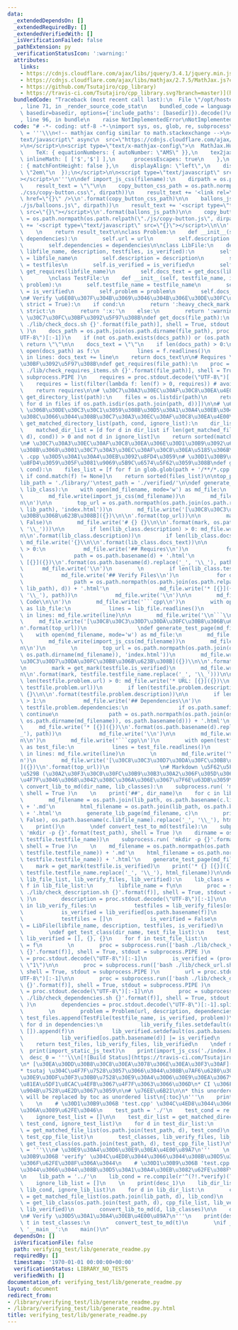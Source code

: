 ```yaml
---
data:
  _extendedDependsOn: []
  _extendedRequiredBy: []
  _extendedVerifiedWith: []
  _isVerificationFailed: false
  _pathExtension: py
  _verificationStatusIcon: ':warning:'
  attributes:
    links:
    - https://cdnjs.cloudflare.com/ajax/libs/jquery/3.4.1/jquery.min.js
    - https://cdnjs.cloudflare.com/ajax/libs/mathjax/2.7.5/MathJax.js?config=TeX-MML-AM_CHTML
    - https://github.com/Tsutajiro/cpp_library)
    - https://travis-ci.com/Tsutajiro/cpp_library.svg?branch=master)](https://travis-ci.com/Tsutajiro/cpp_library)
  bundledCode: "Traceback (most recent call last):\n  File \"/opt/hostedtoolcache/Python/3.9.7/x64/lib/python3.9/site-packages/onlinejudge_verify/documentation/build.py\"\
    , line 71, in _render_source_code_stat\n    bundled_code = language.bundle(stat.path,\
    \ basedir=basedir, options={'include_paths': [basedir]}).decode()\n  File \"/opt/hostedtoolcache/Python/3.9.7/x64/lib/python3.9/site-packages/onlinejudge_verify/languages/python.py\"\
    , line 96, in bundle\n    raise NotImplementedError\nNotImplementedError\n"
  code: "# -*- coding: utf-8 -*-\nimport sys, os, glob, re, subprocess\n\nimport_static_js_text\
    \ = '''\\\n<!-- mathjax config similar to math.stackexchange -->\n<script type=\"\
    text/javascript\" async\n  src=\"https://cdnjs.cloudflare.com/ajax/libs/mathjax/2.7.5/MathJax.js?config=TeX-MML-AM_CHTML\"\
    >\n</script>\n<script type=\"text/x-mathjax-config\">\n  MathJax.Hub.Config({\n\
    \    TeX: { equationNumbers: { autoNumber: \"AMS\" }},\n    tex2jax: {\n     \
    \ inlineMath: [ ['$','$'] ],\n      processEscapes: true\n    },\n    \"HTML-CSS\"\
    : { matchFontHeight: false },\n    displayAlign: \"left\",\n    displayIndent:\
    \ \"2em\"\n  });\n</script>\n\n<script type=\"text/javascript\" src=\"https://cdnjs.cloudflare.com/ajax/libs/jquery/3.4.1/jquery.min.js\"\
    ></script>\n'''\n\ndef import_js_css(filename):\n    dirpath = os.path.dirname(filename)\n\
    \    result_text = \"\"\n\n    copy_button_css_path = os.path.normpath(os.path.relpath(\"\
    ./css/copy-button.css\", dirpath))\n    result_text += '<link rel=\"stylesheet\"\
    \ href=\"{}\" />\\n'.format(copy_button_css_path)\n\n    ballons_js_path = os.path.normpath(os.path.relpath(\"\
    ./js/balloons.js\", dirpath))\n    result_text += '<script type=\"text/javascript\"\
    \ src=\"{}\"></script>\\n'.format(ballons_js_path)\n\n    copy_button_js_path\
    \ = os.path.normpath(os.path.relpath(\"./js/copy-button.js\", dirpath))\n    result_text\
    \ += '<script type=\"text/javascript\" src=\"{}\"></script>\\n\\n'.format(copy_button_js_path)\n\
    \    \n    return result_text\n\nclass Problem:\n    def __init__(self, url, description,\
    \ dependencies):\n        self.url = url\n        self.description = description\n\
    \        self.dependencies = dependencies\n\nclass LibFile:\n    def __init__(self,\
    \ libfile_name, description, testfiles, is_verified):\n        self.libfile_name\
    \ = libfile_name\n        self.description = description\n        self.testfiles\
    \ = testfiles\n        self.is_verified = is_verified\n        self.requires =\
    \ get_requires(libfile_name)\n        self.docs_text = get_docs(libfile_name)\n\
    \        \nclass TestFile:\n    def __init__(self, testfile_name, is_verified,\
    \ problem):\n        self.testfile_name = testfile_name\n        self.is_verified\
    \ = is_verified\n        self.problem = problem\n        self.docs_text = get_docs(testfile_name)\n\
    \n# Verify \u6E08\u307F\u304B\u3069\u3046\u304B\u306E\u30DE\u30FC\u30AF\ndef get_mark(cond,\
    \ strict = True):\n    if cond:\n        return ':heavy_check_mark:'\n    elif\
    \ strict:\n        return ':x:'\n    else:\n        return ':warning:'\n\n# Docs\
    \ \u30C7\u30FC\u30BF\u3092\u5F97\u308B\ndef get_docs(file_path):\n    proc = subprocess.run(['bash\
    \ ./lib/check_docs.sh {}'.format(file_path)], shell = True, stdout = subprocess.PIPE\
    \ )\n    docs_path = os.path.join(os.path.dirname(file_path), proc.stdout.decode(\"\
    UTF-8\")[:-1])\n    if (not os.path.exists(docs_path)) or (os.path.isdir(docs_path)):\
    \ return \"\"\n\n    docs_text = \"\"\n    if len(docs_path) > 0:\n        with\
    \ open(docs_path) as f:\n            lines = f.readlines()\n            for line\
    \ in lines: docs_text += line\n    return docs_text\n\n# Requires \u30C7\u30FC\
    \u30BF\u3092\u5F97\u308B\ndef get_requires(file_path):\n    proc = subprocess.run(['bash\
    \ ./lib/check_requires_items.sh {}'.format(file_path)], shell = True, stdout =\
    \ subprocess.PIPE )\n    requires = proc.stdout.decode(\"UTF-8\")[:-1].splitlines()\n\
    \    requires = list(filter(lambda f: len(f) > 0, requires)) # avoid empty string\n\
    \    return requires\n\n# \u30C7\u30A3\u30EC\u30AF\u30C8\u30EA\u4E00\u89A7\ndef\
    \ get_directory_list(path):\n    files = os.listdir(path)\n    return sorted([d\
    \ for d in files if os.path.isdir(os.path.join(path, d))])\n\n# \u6761\u4EF6 cond\
    \ \u306B\u30DE\u30C3\u30C1\u3059\u308B\u30D5\u30A1\u30A4\u30EB\u304C\u542B\u307E\
    \u308C\u3066\u3044\u308B\u30C7\u30A3\u30EC\u30AF\u30C8\u30EA\u4E00\u89A7\ndef\
    \ get_matched_directory_list(path, cond, ignore_list):\n    dir_list = get_directory_list(path)\n\
    \    matched_dir_list = [d for d in dir_list if len(get_matched_file_list(os.path.join(path,\
    \ d), cond)) > 0 and not d in ignore_list]\n    return sorted(matched_dir_list)\n\
    \n# \u30C7\u30A3\u30EC\u30AF\u30C8\u30EA\u306E\u30D1\u30B9\u3092\u6307\u5B9A\u3059\
    \u308B\u3068\u3001\u30C7\u30A3\u30EC\u30AF\u30C8\u30EA\u5185\u306B\u3042\u308B\
    \ .cpp \u30D5\u30A1\u30A4\u30EB\u3092\u8FD4\u3059\n# \u30D1\u30B9\u306E\u307E\u307E\
    \u8FD4\u3059\u305F\u3081\u9069\u5B9C\u6574\u5F62\u3059\u308B\ndef get_matched_file_list(path,\
    \ cond):\n    files_list = [f for f in glob.glob(path + '/**/*.cpp', recursive=True)\
    \ if cond.match(f) != None]\n    return sorted(files_list)\n\ntop_path = './'\n\
    lib_path = './library/'\ntest_path = './verified/'\n\ndef generate_lib_page(md_filename,\
    \ lib_class):\n    with open(md_filename, mode='w') as md_file:\n        md_file.write(import_static_js_text)\n\
    \        md_file.write(import_js_css(md_filename))\n        md_file.write('\\\
    n\\n')\n\n        top_url = os.path.normpath(os.path.join(os.path.relpath(top_path,\
    \ lib_path), 'index.html'))\n        md_file.write('[\u30C8\u30C3\u30D7\u30DA\u30FC\
    \u30B8\u306B\u623B\u308B]({})\\n\\n'.format(top_url))\n\n        mark = get_mark(lib_class.is_verified,\
    \ False)\n        md_file.write('# {} {}\\n\\n'.format(mark, os.path.basename(lib_class.libfile_name).replace('_',\
    \ '\\_')))\n\n        if len(lib_class.description) > 0: md_file.write('* {}\\\
    n\\n'.format(lib_class.description))\n        if len(lib_class.docs_text) > 0:\
    \ md_file.write('{}\\n\\n'.format(lib_class.docs_text))\n\n        if len(lib_class.requires)\
    \ > 0:\n            md_file.write('## Requires\\n')\n            for d in lib_class.requires:\n\
    \                path = os.path.basename(d) + '.html'\n                md_file.write('*\
    \ [{}]({})\\n'.format(os.path.basename(d).replace('_', '\\_'), path))\n      \
    \      md_file.write('\\n')\n        \n        if len(lib_class.testfiles) > 0:\n\
    \            md_file.write('## Verify Files\\n')\n            for d in lib_class.testfiles:\n\
    \                path = os.path.normpath(os.path.join(os.path.relpath(test_path,\
    \ lib_path), d)) + '.html'\n                md_file.write('* [{}]({})\\n'.format(d.replace('_',\
    \ '\\_'), path))\n            md_file.write('\\n')\n\n        md_file.write('##\
    \ Code\\n\\n')\n        md_file.write('```cpp\\n')\n        with open(lib_class.libfile_name)\
    \ as lib_file:\n            lines = lib_file.readlines()\n            for line\
    \ in lines: md_file.write(line)\n\n        md_file.write('\\n```\\n\\n')\n   \
    \     md_file.write('[\u30C8\u30C3\u30D7\u30DA\u30FC\u30B8\u306B\u623B\u308B]({})\\\
    n'.format(top_url))\n                \ndef generate_test_page(md_filename, testfile):\n\
    \    with open(md_filename, mode='w') as md_file:\n        md_file.write(import_static_js_text)\n\
    \        md_file.write(import_js_css(md_filename))\n        md_file.write('\\\
    n\\n')\n        \n        top_url = os.path.normpath(os.path.join(os.path.relpath(top_path,\
    \ os.path.dirname(md_filename)), 'index.html'))\n        md_file.write('[\u30C8\
    \u30C3\u30D7\u30DA\u30FC\u30B8\u306B\u623B\u308B]({})\\n\\n'.format(top_url))\n\
    \n        mark = get_mark(testfile.is_verified)\n        md_file.write('# {} {}\\\
    n\\n'.format(mark, testfile.testfile_name.replace('_', '\\_')))\n\n        if\
    \ len(testfile.problem.url) > 0: md_file.write('* URL: [{}]({})\\n'.format(testfile.problem.url,\
    \ testfile.problem.url))\n        if len(testfile.problem.description) > 0: md_file.write('*\
    \ {}\\n\\n'.format(testfile.problem.description))\n\n        if len(testfile.problem.dependencies)\
    \ > 1:\n            md_file.write('## Dependencies\\n')\n            for d in\
    \ testfile.problem.dependencies:\n                if os.path.samefile(d, testfile.testfile_name):\
    \ continue\n                path = os.path.normpath(os.path.join(os.path.relpath(lib_path,\
    \ os.path.dirname(md_filename)), os.path.basename(d))) + '.html'\n           \
    \     md_file.write('* [{}]({})\\n'.format(os.path.basename(d).replace('_', '\\\
    _'), path))\n            md_file.write('\\n')\n\n        md_file.write('## Code\\\
    n\\n')\n        md_file.write('```cpp\\n')\n        with open(testfile.testfile_name)\
    \ as test_file:\n            lines = test_file.readlines()\n            for line\
    \ in lines: md_file.write(line)\n        \n        md_file.write('\\n```\\n\\\
    n')\n        md_file.write('[\u30C8\u30C3\u30D7\u30DA\u30FC\u30B8\u306B\u623B\u308B\
    ]({})\\n'.format(top_url))\n                \n# Markdown \u5F62\u5F0F\u3067\u51FA\
    \u529B (\u30A2\u30F3\u30C0\u30FC\u30B9\u30B3\u30A2\u306F\u305D\u306E\u307E\u307E\
    \u4F7F\u3046\u3068\u3042\u308C\u306A\u306E\u3067\u7F6E\u63DB\u3059\u308B)\ndef\
    \ convert_lib_to_md(dir_name, lib_classes):\n    subprocess.run( 'mkdir -p {}'.format(lib_path),\
    \ shell = True )\n    \n    print('##', dir_name)\n    for c in lib_classes.values():\n\
    \        md_filename = os.path.join(lib_path, os.path.basename(c.libfile_name))\
    \ + '.md'\n        html_filename = os.path.join(lib_path, os.path.basename(c.libfile_name))\
    \ + '.html'\n        generate_lib_page(md_filename, c)\n        print('* {} [{}]({})'.format(get_mark(c.is_verified,\
    \ False), os.path.basename(c.libfile_name).replace('_', '\\_'), html_filename))\n\
    \    print()\n        \ndef convert_test_to_md(testfile):\n    subprocess.run(\
    \ 'mkdir -p {}'.format(test_path), shell = True )\n    dirname = os.path.dirname(os.path.join(test_path,\
    \ testfile.testfile_name))\n    subprocess.run( 'mkdir -p {}'.format(dirname),\
    \ shell = True )\n    \n    md_filename = os.path.normpath(os.path.join(test_path,\
    \ testfile.testfile_name)) + '.md'\n    html_filename = os.path.normpath(os.path.join(test_path,\
    \ testfile.testfile_name)) + '.html'\n    generate_test_page(md_filename, testfile)\n\
    \    mark = get_mark(testfile.is_verified)\n    print('* {} [{}]({})'.format(mark,\
    \ testfile.testfile_name.replace('_', '\\_'), html_filename))\n\ndef get_lib_class(dir_name,\
    \ lib_file_list, lib_verify_files, lib_verified):\n    lib_class = {}\n    for\
    \ f in lib_file_list:\n        libfile_name = f\n\n        proc = subprocess.run(['bash\
    \ ./lib/check_description.sh {}'.format(f)], shell = True, stdout = subprocess.PIPE\
    \ )\n        description = proc.stdout.decode(\"UTF-8\")[:-1]\n\n        if os.path.basename(f)\
    \ in lib_verify_files:\n            testfiles = lib_verify_files[os.path.basename(f)]\n\
    \            is_verified = lib_verified[os.path.basename(f)]\n        else:\n\
    \            testfiles = []\n            is_verified = False\n        lib_class[os.path.basename(libfile_name)]\
    \ = LibFile(libfile_name, description, testfiles, is_verified)\n    return lib_class\n\
    \        \ndef get_test_class(dir_name, test_file_list):\n    test_files, lib_verify_files,\
    \ lib_verified = [], {}, {}\n    for f in test_file_list:\n        testfile_name\
    \ = f\n        \n        proc = subprocess.run(['bash ./lib/check_verification.sh\
    \ {}'.format(f)], shell = True, stdout = subprocess.PIPE )\n        proc_result\
    \ = proc.stdout.decode(\"UTF-8\")[:-1]\n        is_verified = (proc_result ==\
    \ \"1\")\n\n        proc = subprocess.run(['bash ./lib/check_url.sh {}'.format(f)],\
    \ shell = True, stdout = subprocess.PIPE )\n        url = proc.stdout.decode(\"\
    UTF-8\")[:-1]\n\n        proc = subprocess.run(['bash ./lib/check_description.sh\
    \ {}'.format(f)], shell = True, stdout = subprocess.PIPE )\n        description\
    \ = proc.stdout.decode(\"UTF-8\")[:-1]\n\n        proc = subprocess.run(['bash\
    \ ./lib/check_dependencies.sh {}'.format(f)], shell = True, stdout = subprocess.PIPE\
    \ )\n        dependencies = proc.stdout.decode(\"UTF-8\")[:-1].splitlines()\n\
    \        \n        problem = Problem(url, description, dependencies)\n       \
    \ test_files.append(TestFile(testfile_name, is_verified, problem))\n\n       \
    \ for d in dependencies:\n            lib_verify_files.setdefault(os.path.basename(d),\
    \ []).append(f)\n            lib_verified.setdefault(os.path.basename(d), is_verified)\n\
    \            lib_verified[os.path.basename(d)] |= is_verified\n            \n\
    \    return test_files, lib_verify_files, lib_verified\n    \ndef main():\n  \
    \  print(import_static_js_text)\n    print(import_js_css('./index.html'))\n  \
    \  desc_0 = '''\\\n[![Build Status](https://travis-ci.com/Tsutajiro/cpp_library.svg?branch=master)](https://travis-ci.com/Tsutajiro/cpp_library)\n\
    \n* [\u30EA\u30DD\u30B8\u30C8\u30EA\u3078\u306E\u30EA\u30F3\u30AF](https://github.com/Tsutajiro/cpp_library)\n\
    * tsutaj \u304C\u4F7F\u7528\u3057\u3066\u3044\u308B\u7AF6\u6280\u30D7\u30ED\u30B0\
    \u30E9\u30DF\u30F3\u30B0\u7528\u30E9\u30A4\u30D6\u30E9\u30EA\u3067\u3059\u3002\
    \u81EA\u5DF1\u8CAC\u4EFB\u3067\u4F7F\u3063\u3066\u306D\n* CI \u306F\u8A66\u9A13\
    \u904B\u7528\u4E2D\u3067\u3059\n\n# \u76EE\u6B21\n\n* this unordered seed list\
    \ will be replaced by toc as unordered list\n{:toc}\n'''\n    print(desc_0)\n\
    \    \n    # \u30D1\u30B9\u306B 'test.cpp' \u304C\u4ED8\u3044\u3066\u3044\u308B\
    \u306A\u3089\u62FE\u3046\n    test_path = './'\n    test_cond = re.compile(r'^(?=.*test.cpp).*$')\n\
    \    ignore_test_list = []\n\n    test_dir_list = get_matched_directory_list(test_path,\
    \ test_cond, ignore_test_list)\n    for d in test_dir_list:\n        test_cpp_file_list\
    \ = get_matched_file_list(os.path.join(test_path, d), test_cond)\n        # convert_test_to_md(d,\
    \ test_cpp_file_list)\n        test_classes, lib_verify_files, lib_verified =\
    \ get_test_class(os.path.join(test_path, d), test_cpp_file_list)\n\n    desc_1\
    \ = '''\\\n# \u30E9\u30A4\u30D6\u30E9\u30EA\u4E00\u89A7\n'''    \n    # \u30D1\
    \u30B9\u306B 'verify' \u304C\u4ED8\u3044\u3066\u3044\u308B\u30D5\u30A1\u30A4\u30EB\
    \u306F\u62FE\u308F\u306A\u3044\n    # \u30D1\u30B9\u306B 'test.cpp' \u304C\u4ED8\
    \u3044\u3066\u3044\u308B\u30D5\u30A1\u30A4\u30EB\u3082\u62FE\u308F\u306A\u3044\
    \n    lib_path = '../'\n    lib_cond = re.compile(r'^(?!.*verify)(?!.*test.cpp).*$')\n\
    \    ignore_lib_list = []\n    \n    print(desc_1)\n    lib_dir_list = get_matched_directory_list(lib_path,\
    \ lib_cond, ignore_lib_list)\n    for d in lib_dir_list:\n        cpp_file_list\
    \ = get_matched_file_list(os.path.join(lib_path, d), lib_cond)\n        lib_classes\
    \ = get_lib_class(os.path.join(test_path, d), cpp_file_list, lib_verify_files,\
    \ lib_verified)\n        convert_lib_to_md(d, lib_classes)\n\n    desc_2 = '''\\\
    \n# Verify \u30D5\u30A1\u30A4\u30EB\u4E00\u89A7\n'''\n    print(desc_2)\n    for\
    \ t in test_classes:\n        convert_test_to_md(t)\n        \nif __name__ ==\
    \ '__main__':\n    main()\n"
  dependsOn: []
  isVerificationFile: false
  path: verifying_test/lib/generate_readme.py
  requiredBy: []
  timestamp: '1970-01-01 00:00:00+00:00'
  verificationStatus: LIBRARY_NO_TESTS
  verifiedWith: []
documentation_of: verifying_test/lib/generate_readme.py
layout: document
redirect_from:
- /library/verifying_test/lib/generate_readme.py
- /library/verifying_test/lib/generate_readme.py.html
title: verifying_test/lib/generate_readme.py
---
```


